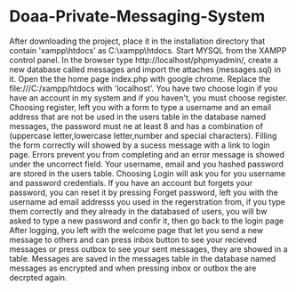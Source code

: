 # Doaa-Private-Messaging-System
After downloading the project, place it in the installation directory that contain 'xampp\htdocs' as C:\xampp\htdocs.
Start MYSQL from the XAMPP control panel.
In the browser type http://localhost/phpmyadmin/, create a new database called messages and import the attaches (messages.sql) in it.
Open the the home page index.php with google chrome.
Replace the file:///C:/xampp/htdocs with 'localhost'.
You have two choose login if you have an account in my system and if you haven't, you must choose register.
Choosing register, left you with a form to type a username and an email address that are not be used in the users table in the database named messages, the password must ne at least 8 and has a combination of (uppercase letter,lowercase letter,number and special characters). Filling the form correctly will showed by a sucess message with a link to login page. Errors prevent you from completing and an error message is showed under the uncorrect field. Your username, email and you hashed password are stored in the users table.
Choosing Login will ask you for you username and password credentials. If you have an account but forgets your password, you can reset it by pressing Forget password, left you with the username ad email addresss you used in the regerstration from, if you type them correctly and they already in the databased of users, you will bw asked to type a new password and confir it, then go back to the login page
After logging, you left with the welcome page that let you send a new message to others and can press inbox button to see your recieved messages or press outbox to see your sent messages, they are showed in a table. 
Messages are saved in the messages table in the database named messages as encrypted and when pressing inbox or outbox the are decrpted again.

